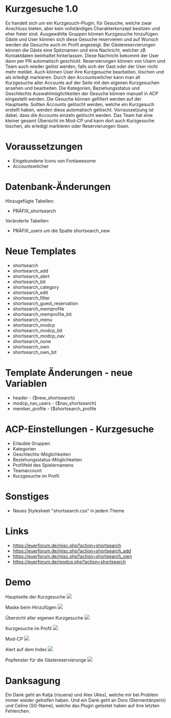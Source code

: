 # Kurzgesuche 1.0
Es handelt sich um ein Kurzgesuch-Plugin, für Gesuche, welche zwar Anschluss bieten, aber kein vollständiges Charakterkonzept besitzen und eher freier sind.
Ausgewählte Gruppen können Kurzgesuche hinzufügen. Gäste und User können sich diese Gesuche reservieren und auf Wunsch werden die Gesuche auch im Profil angezeigt. Bei Gästereservierungen können die Gäste eine Spitznamen und eine Nachricht, welcher zB Kontaktdaten beinhaltet hinterlassen. Diese Nachricht bekommt der User dann per PN automatisch geschickt. 
Reservierungen können von Usern und Team auch wieder gelöst werden, falls sich der Gast oder der User nicht mehr meldet. Auch können User ihre Kurzgesuche bearbeiten, löschen und als erledigt markieren. Durch den Accountswitcher kann man all Kurzgesuche aller Accounts auf der Seite mit den eigenen Kurzgesuchen ansehen und bearbeiten.
Die Kategorien, Beziehungsstatus und Geschlechts Auswahlmöglichkeiten der Gesuche können manuell in ACP eingestellt werden. Die Gesuche können gefiltert werden auf der Hauptseite.
Sollten Accounts gelöscht werden, welche ein Kurzgesuch erstellt haben, werden diese automatisch gelöscht. Vorraussetzung ist dabei, dass die Accounts einzeln gelöscht werden.
Das Team hat eine kleiner gesamt Übersicht im Mod-CP und kann dort auch Kurzgesuche löschen, als erledigt markieren oder Reservierungen lösen.

# Voraussetzungen
- Eingebundene Icons von Fontawesome
- Accountswitcher

# Datenbank-Änderungen
Hinzugefügte Tabellen:
- PRÄFIX_shortsearch

Veränderte Tabellen:
- PRÄFIX_users um die Spalte shortsearch_new

# Neue Templates
- shortsearch
- shortsearch_add
- shortsearch_alert
- shortsearch_bit
- shortsearch_category
- shortsearch_edit
- shortsearch_filter
- shortsearch_guest_reservation
- shortsearch_memprofile
- shortsearch_memprofile_bit
- shortsearch_menu
- shortsearch_modcp
- shortsearch_modcp_bit
- shortsearch_modcp_nav
- shortsearch_none
- shortsearch_own
- shortsearch_own_bit

# Template Änderungen - neue Variablen
- header - {$new_shortsearch}
- modcp_nav_users - {$nav_shortsearch}
- member_profile - {$shortsearch_profile

# ACP-Einstellungen - Kurzgesuche
- Erlaubte Gruppen
- Kategorien
- Geschlechts-Möglichkeiten
- Beziehungsstatus-Möglichkeiten
- Profilfeld des Spielernamens
- Teamaccount
- Kurzgesuche im Profil

# Sonstiges
- Neues Stylesheet "shortsearch.css" in jedem Theme

# Links
- https://euerforum.de/misc.php?action=shortsearch
- https://euerforum.de/misc.php?action=shortsearch_add
- https://euerforum.de/misc.php?action=shortsearch_own
- https://euerforum.de/modcp.php?action=shortsearch

# Demo
  Hauptseite der Kurzgesuche
  <img src="https://www.bilder-hochladen.net/files/big/m4bn-76-fc96.png" />
  
  Maske beim Hinzufügen
  <img src="https://www.bilder-hochladen.net/files/big/m4bn-77-d5de.png" />
  
  Übersicht aller eigenen Kurzgesuche
  <img src="https://www.bilder-hochladen.net/files/big/m4bn-7a-76ad.png" />
  
  Kurzgesuche im Profil
  <img src="https://www.bilder-hochladen.net/files/m4bn-7b-7b00.png" />
  
  Mod-CP
  <img src="https://www.bilder-hochladen.net/files/m4bn-79-d8f5.png" />
  
  Alert auf dem Index
  <img src="https://www.bilder-hochladen.net/files/m4bn-78-3c3a.png" />
  
  Popfenster für die Gästereservierunge
  <img src="https://www.bilder-hochladen.net/files/m4bn-7d-66c8.png" />

# Danksagung
Ein Dank geht an Katja (risuena) und Alex (Ales), welche mir bei Problem immer wieder geholfen haben. 
Und ein Dank geht an Doro (Sternentänzerin) und Celine (SG-Name), welche das Plugin getestet haben auf ihre letzten Fehlerchen.
